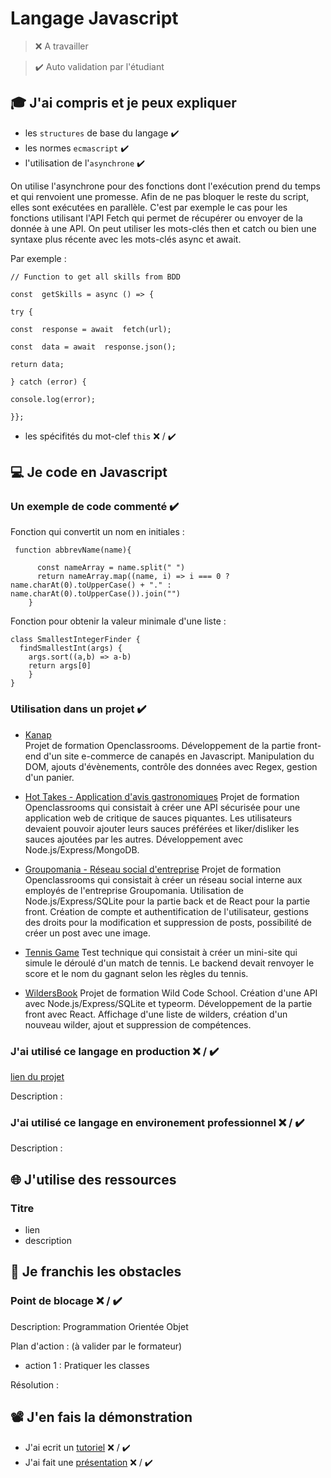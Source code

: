 # Langage Javascript

> ❌ A travailler

> ✔️ Auto validation par l'étudiant

## 🎓 J'ai compris et je peux expliquer

- les `structures` de base du langage ✔️
- les normes `ecmascript` ✔️
- l'utilisation de l'`asynchrone` ✔️

On utilise l'asynchrone pour des fonctions dont l'exécution prend du temps et qui renvoient une promesse. Afin de ne pas bloquer le reste du script, elles sont exécutées en parallèle.  C'est par exemple le cas pour les fonctions utilisant l'API Fetch qui permet de récupérer ou envoyer de la donnée à une API.
On peut utiliser les mots-clés then et catch ou bien une syntaxe plus récente avec les mots-clés async et await.

Par exemple : 

    // Function to get all skills from BDD
    
    const  getSkills = async () => {
    
    try {
    
    const  response = await  fetch(url);
    
    const  data = await  response.json();
    
    return data;
    
    } catch (error) {
    
    console.log(error);
    
    }};
- les spécifités du mot-clef `this` ❌ / ✔️

## 💻 Je code en Javascript
### Un exemple de code commenté  ✔️

  Fonction qui convertit un nom en initiales :
       
     function abbrevName(name){
        
          const nameArray = name.split(" ")
          return nameArray.map((name, i) => i === 0 ? name.charAt(0).toUpperCase() + "." : name.charAt(0).toUpperCase()).join("")
        }


Fonction pour obtenir la valeur minimale d'une liste : 

    class SmallestIntegerFinder {
      findSmallestInt(args) {
        args.sort((a,b) => a-b)
        return args[0]
        }
    }


### Utilisation dans un projet  ✔️

 - [Kanap](https://github.com/sofrdr/P5--Kanap)   
   Projet de formation Openclassrooms. Développement de la
   partie front-end d'un site e-commerce de canapés en Javascript.
   Manipulation du DOM, ajouts d'évènements, contrôle des données avec
   Regex, gestion d'un panier.
   
 - [ Hot Takes - Application d'avis gastronomiques](https://github.com/sofrdr/P6-Piiquante) 
Projet de formation Openclassrooms qui consistait à créer une API sécurisée pour une application web de critique de sauces piquantes. Les utilisateurs devaient pouvoir ajouter leurs sauces préférées et liker/disliker les sauces ajoutées par les autres. Développement avec Node.js/Express/MongoDB.

- [ Groupomania - Réseau social d'entreprise](https://github.com/sofrdr/P7-Groupomania)
Projet de formation Openclassrooms qui consistait à créer un réseau social interne aux employés de l'entreprise Groupomania. Utilisation de Node.js/Express/SQLite pour la partie back et de React pour la partie front. Création de compte et authentification de l'utilisateur, gestions des droits pour la modification et suppression de posts, possibilité de créer un post avec une image. 

- [ Tennis Game](https://github.com/sofrdr/WeCount-tennis-project)
Test technique qui consistait à créer un mini-site qui simule le déroulé d'un match de tennis. Le backend devait renvoyer le score et le nom du gagnant selon les règles du tennis.

- [ WildersBook](https://github.com/sofrdr/wilders-book)
Projet de formation Wild Code School. Création d'une API avec Node.js/Express/SQLite et typeorm. Développement de la partie front avec React. Affichage d'une liste de wilders, création d'un nouveau wilder, ajout et suppression de compétences. 

### J'ai utilisé ce langage en production ❌ / ✔️

[lien du projet](...)

Description :

### J'ai utilisé ce langage en environement professionnel ❌ / ✔️

Description :

## 🌐 J'utilise des ressources

### Titre

- lien
- description

## 🚧 Je franchis les obstacles

### Point de blocage ❌ / ✔️

Description: Programmation Orientée Objet

Plan d'action : (à valider par le formateur)

- action 1 : Pratiquer les classes


Résolution :

## 📽️ J'en fais la démonstration

- J'ai ecrit un [tutoriel](...) ❌ / ✔️
- J'ai fait une [présentation](...) ❌ / ✔️

